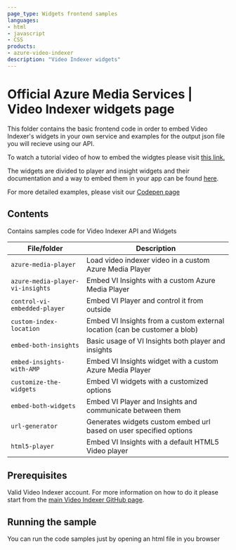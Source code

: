 ```yaml
---
page_type: Widgets frontend samples
languages:
- html
- javascript
- CSS
products:
- azure-video-indexer
description: "Video Indexer widgets"
---
```


# Official Azure Media Services | Video Indexer widgets page

<!-- 
Guidelines on README format: https://review.docs.microsoft.com/help/onboard/admin/samples/concepts/readme-template?branch=master

Guidance on onboarding samples to docs.microsoft.com/samples: https://review.docs.microsoft.com/help/onboard/admin/samples/process/onboarding?branch=master

Taxonomies for products and languages: https://review.docs.microsoft.com/new-hope/information-architecture/metadata/taxonomies?branch=master
-->

This folder contains the basic frontend code in order to embed Video Indexer's widgets in your own service and examples for the output json file you will recieve using our API.

To watch a tutorial video of how to embed the widgtes please visit [this link.](https://msit.microsoftstream.com/video/8c30a1ff-0400-aa75-bf5e-f1ea6c4179b0)

The widgets are divided to player and insight widgets and their documentation and a way to embed them in your app can be found [here](https://docs.microsoft.com/en-us/azure/media-services/video-indexer/video-indexer-embed-widgets).

For more detailed examples, please visit our [Codepen page](https://codepen.io/videoindexer/)

## Contents

Contains samples code for Video Indexer API and Widgets

| File/folder                       | Description                                |
|-----------------------------------|--------------------------------------------|
| `azure-media-player`              | Load video indexer video in a custom Azure Media Player                        |
| `azure-media-player-vi-insights`  | Embed VI Insights with a custom Azure Media Player                             |
| `control-vi-embedded-player`      | Embed VI Player and control it from outside                                    |
| `custom-index-location`           | Embed VI Insights from a custom external location (can be customer a blob)     |
| `embed-both-insights`             | Basic usage of VI Insights both player and insights                            |
| `embed-insights-with-AMP`         | Embed VI Insights widget with a custom Azure Media Player                      |
| `customize-the-widgets`           | Embed VI widgets with a customized options                                     |
| `embed-both-widgets`              | Embed VI Player and Insights and communicate between them                      |
| `url-generator`                   | Generates widgets custom embed url based on user specified options             |
| `html5-player`                    | Embed VI Insights with a default HTML5 Video player                            |


## Prerequisites

Valid Video Indexer account. For more information on how to do it please start from the [main Video Indexer GitHub page](https://github.com/itayar/media-services-video-indexer).

<!--
Outline the required components and tools that a user might need to have on their machine in order to run the sample. This can be anything from frameworks, SDKs, OS versions or IDE releases. 
-->

## Running the sample

<!-- Outline step-by-step instructions to execute the sample and see its output. Include steps for executing the sample from the IDE, starting specific services in the Azure portal or anything related to the overall launch of the code. -->
You can run the code samples just by opening an html file in you browser



